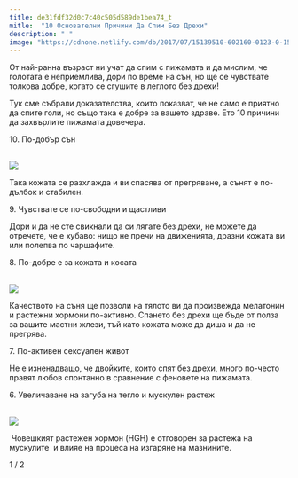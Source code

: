 ```yaml
---
title: de31fdf32d0c7c40c505d589de1bea74_t
mitle:  "10 Основателни Причини Да Спим Без Дрехи"
description: " "
image: "https://cdnone.netlify.com/db/2017/07/15139510-602160-0123-0-1500372629-1500372658-0-1500475866-0-1500493595-1500493598-650-1-1500493598-650-8432011f67-1500555530.jpg"
---
```


<p>   </p><p>От най-ранна възраст ни учат да спим с пижамата и да мислим, че голотата е неприемлива, дори по време на сън, но ще се чувствате толкова добре, когато се сгушите в леглото без дрехи!</p> <p>Тук сме събрали доказателства, които показват, че не само е приятно да спите голи, но също така е добре за вашето здраве. Ето 10 причини да захвърлите пижамата довечера.</p> 10. По-добър сън <p> <br/><img src="https://cdnone.netlify.com/db/2017/07/15139510-602160-0123-0-1500372629-1500372658-0-1500475866-0-1500493595-1500493598-650-1-1500493598-650-8432011f67-1500555530.jpg"/><br/></p> <p>Така кожата се разхлажда и ви спасява от прегряване, а сънят е по- дълбок и стабилен. </p>9. Чувствате се по-свободни и щастливи <p>Дори и да не сте свикнали да си лягате без дрехи, не можете да отречете, че е хубаво: нищо не пречи на движенията, дразни кожата ви или полепва по чаршафите.</p><p></p>    <div id="SC_TBlock_456377" class="SC_TBlock"> </div><p></p><p></p> 8. По-добре е за кожата и косата <p> <br/><img src="https://cdnone.netlify.com/db/2017/07/15139560-32521660-0-0-1500360654-1500360657-650-1-1500360657-650-e07aecd1ed-1500555530.jpg"/><br/></p> <p>Качеството на съня ще позволи на тялото ви да произвежда мелатонин и растежни хормони по-активно. Спането без дрехи ще бъде от полза за вашите мастни жлези, тъй като кожата може да диша и да не прегрява.</p> 7. По-активен сексуален живот <p>Не е изненадващо, че двойките, които спят без дрехи, много по-често правят любов спонтанно в сравнение с феновете на пижамата.</p>  6. Увеличаване на загуба на тегло и мускулен растеж <p> <br/><img src="https://cdnone.netlify.com/db/2017/07/15139610-32543710-1-0-1500369916-1500369918-650-1-1500369918-650-8432011f67-1500555530.jpg"/><br/></p>   Човешкият растежен хормон (HGH) е отговорен за растежа на мускулите  и влияе на процеса на изгаряне на мазнините.   <p>    </p><div id="SC_TBlock_456377" class="SC_TBlock"> </div><p></p>             <i></i>1 / 2<i></i>         